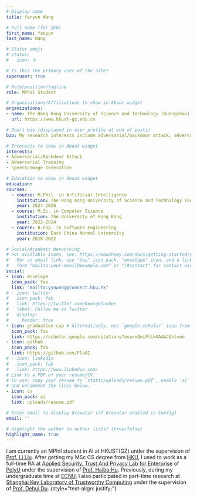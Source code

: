 ```yaml
---
# Display name
title: Yanyun Wang

# Full name (for SEO)
first_name: Yanyun
last_name: Wang

# Status emoji
# status:
#   icon: ☕️

# Is this the primary user of the site?
superuser: true

# Role/position/tagline
role: MPhil Student

# Organizations/Affiliations to show in About widget
organizations:
- name: The Hong Kong University of Science and Technology (Guangzhou)
  url: https://www.hkust-gz.edu.cn

# Short bio (displayed in user profile at end of posts)
bio: My research interests include adversarial/backdoor attack, adversarial training, and speech/image generation.

# Interests to show in About widget
interests:
- Adversarial/Backdoor Attack
- Adversarial Training
- Speech/Image Generation

# Education to show in About widget
education:
courses:
  - course: M.Phil. in Artificial Intelligence
    institution: The Hong Kong University of Science and Technology (Guangzhou)
    year: 2024-2026
  - course: M.Sc. in Computer Science
    institution: The University of Hong Kong
    year: 2022-2024
  - course: B.Eng. in Software Engineering
    institution: East China Normal University
    year: 2018-2022

# Social/Academic Networking
# For available icons, see: https://wowchemy.com/docs/getting-started/page-builder/#icons
#   For an email link, use "fas" icon pack, "envelope" icon, and a link in the
#   form "mailto:your-email@example.com" or "/#contact" for contact widget.
social:
- icon: envelope
  icon_pack: fas
  link: "mailto:yynwang@connect.hku.hk"
# - icon: twitter
#   icon_pack: fab
#   link: https://twitter.com/GeorgeCushen
#   label: Follow me on Twitter
#   display:
#     header: true
- icon: graduation-cap # Alternatively, use `google-scholar` icon from `ai` icon pack
  icon_pack: fas
  link: https://scholar.google.com/citations?user=QmiFlLkAAAAJ&hl=en
- icon: github
  icon_pack: fab
  link: https://github.com/FlaAI
# - icon: linkedin
#   icon_pack: fab
#   link: https://www.linkedin.com/
# Link to a PDF of your resume/CV.
# To use: copy your resume to `static/uploads/resume.pdf`, enable `ai` icons in `params.yaml`,
# and uncomment the lines below.
- icon: cv
  icon_pack: ai
  link: uploads/resume.pdf

# Enter email to display Gravatar (if Gravatar enabled in Config)
email: ''

# Highlight the author in author lists? (true/false)
highlight_name: true
---
```

 
I am currently an MPhil student in AI at HKUST(GZ) under the supervision of [Prof. Li Liu](https://liliu-avril.github.io/). After getting my MSc CS degree from [HKU](https://www.hku.hk/), I used to work as a full-time RA at [Applied Security, Trust And Privacy Lab for Enterprise](https://www.astaple.com/) of [PolyU](https://www.polyu.edu.hk/) under the supervision of [Prof. Haibo Hu](https://haibohu.org/). Previously, during my undergraduate time at [ECNU](https://english.ecnu.edu.cn/), I also participated in part-time research at [Shanghai Key Laboratory of Trustworthy Computing](https://tclab.ecnu.edu.cn/) under the supervision of [Prof. Dehui Du](https://scholar.google.com/citations?user=9WHLtvoAAAAJ&hl=en&oi=ao).
{style="text-align: justify;"}
